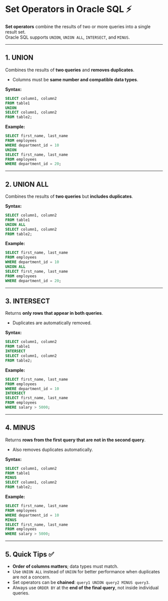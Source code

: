 # Set Operators in Oracle SQL ⚡

**Set operators** combine the results of two or more queries into a single result set.  
Oracle SQL supports `UNION`, `UNION ALL`, `INTERSECT`, and `MINUS`.

---

## 1. UNION
Combines the results of **two queries** and **removes duplicates**.  
- Columns must be **same number and compatible data types**.  

**Syntax:**
```sql
SELECT column1, column2
FROM table1
UNION
SELECT column1, column2
FROM table2;
```

**Example:**

```sql
SELECT first_name, last_name
FROM employees
WHERE department_id = 10
UNION
SELECT first_name, last_name
FROM employees
WHERE department_id = 20;
```

---

## 2. UNION ALL

Combines the results of **two queries** but **includes duplicates**.

**Syntax:**

```sql
SELECT column1, column2
FROM table1
UNION ALL
SELECT column1, column2
FROM table2;
```

**Example:**

```sql
SELECT first_name, last_name
FROM employees
WHERE department_id = 10
UNION ALL
SELECT first_name, last_name
FROM employees
WHERE department_id = 20;
```

---

## 3. INTERSECT

Returns **only rows that appear in both queries**.

* Duplicates are automatically removed.

**Syntax:**

```sql
SELECT column1, column2
FROM table1
INTERSECT
SELECT column1, column2
FROM table2;
```

**Example:**

```sql
SELECT first_name, last_name
FROM employees
WHERE department_id = 10
INTERSECT
SELECT first_name, last_name
FROM employees
WHERE salary > 5000;
```

---

## 4. MINUS

Returns **rows from the first query that are not in the second query**.

* Also removes duplicates automatically.

**Syntax:**

```sql
SELECT column1, column2
FROM table1
MINUS
SELECT column1, column2
FROM table2;
```

**Example:**

```sql
SELECT first_name, last_name
FROM employees
WHERE department_id = 10
MINUS
SELECT first_name, last_name
FROM employees
WHERE salary > 5000;
```

---

## 5. Quick Tips ✅

* **Order of columns matters**; data types must match.
* Use `UNION ALL` instead of `UNION` for better performance when duplicates are not a concern.
* Set operators can be **chained**: `query1 UNION query2 MINUS query3`.
* Always use `ORDER BY` at the **end of the final query**, not inside individual queries.